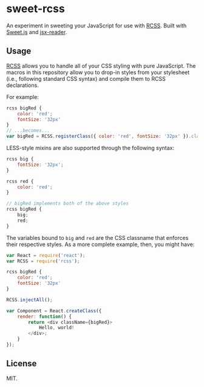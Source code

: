 sweet-rcss
===

An experiment in sweeting your JavaScript for use with [RCSS](https://github.com/chenglou/RCSS). Built with [Sweet.js](http://sweetjs.org/) and [jsx-reader](https://github.com/jlongster/jsx-reader).

## Usage

[RCSS](https://github.com/chenglou/RCSS) allows you to handle all of your CSS styling with pure JavaScript. The macros in this repository allow you to drop-in styles from your stylesheet (i.e., following standard CSS syntax) and compile them to RCSS declarations.

For example:

```js
rcss bigRed {
    color: 'red';
    fontSize: '32px'
}
// ...becomes...
var bigRed = RCSS.registerClass({ color: 'red', fontSize: '32px' }).className;
```

LESS-style mixins are also supported through the following syntax:

```js
rcss big {
    fontSize: '32px';
}

rcss red {
    color: 'red';
}

// bigRed implements both of the above styles
rcss bigRed {
    big;
    red;
}
```

The variables bound to `big` and `red` are the CSS classname that enforces their respective styles. As a more complete example, then, you might have:

```js
var React = require('react');
var RCSS = require('rcss');

rcss bigRed {
    color: 'red';
    fontSize: '32px'
}

RCSS.injectAll();

var Component = React.createClass({
    render: function() {
        return <div className={bigRed}>
            Hello, world!
        </div>;
    }
});
```

## License

MIT.
